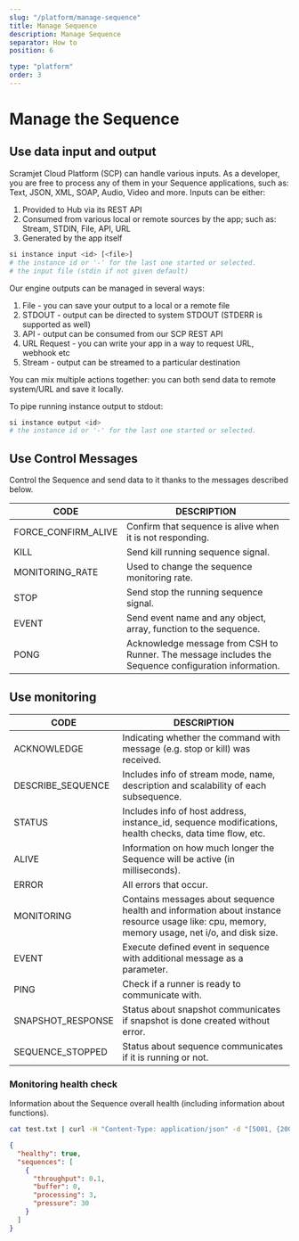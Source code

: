 ```yaml
---
slug: "/platform/manage-sequence"
title: Manage Sequence
description: Manage Sequence
separator: How to
position: 6

type: "platform"
order: 3
---
```


# Manage the Sequence

## Use data input and output

Scramjet Cloud Platform (SCP) can handle various inputs. As a developer, you are free to process any of them in your Sequence applications, such as: Text, JSON, XML, SOAP, Audio, Video and more. Inputs can be either:

1. Provided to Hub via its REST API
2. Consumed from various local or remote sources by the app; such as: Stream, STDIN, File, API, URL
3. Generated by the app itself

```bash
si instance input <id> [<file>]
# the instance id or '-' for the last one started or selected.
# the input file (stdin if not given default)

```

Our engine outputs can be managed in several ways:

1. File - you can save your output to a local or a remote file
2. STDOUT - output can be directed to system STDOUT (STDERR is supported as well)
3. API - output can be consumed from our SCP REST API
4. URL Request - you can write your app in a way to request URL, webhook etc
5. Stream - output can be streamed to a particular destination

You can mix multiple actions together: you can both send data to remote system/URL and save it locally.

To pipe running instance output to stdout:

```bash
si instance output <id>
# the instance id or '-' for the last one started or selected.
```

## Use Control Messages

Control the Sequence and send data to it thanks to the messages described below.

| CODE                | DESCRIPTION                                                                                          |
| ------------------- | ---------------------------------------------------------------------------------------------------- |
| FORCE_CONFIRM_ALIVE | Confirm that sequence is alive when it is not responding.                                            |
| KILL                | Send kill running sequence signal.                                                                   |
| MONITORING_RATE     | Used to change the sequence monitoring rate.                                                         |
| STOP                | Send stop the running sequence signal.                                                               |
| EVENT               | Send event name and any object, array, function to the sequence.                                     |
| PONG                | Acknowledge message from CSH to Runner. The message includes the Sequence configuration information. |

## Use monitoring

| CODE              | DESCRIPTION                                                                                                                                    |
| ----------------- | ---------------------------------------------------------------------------------------------------------------------------------------------- |
| ACKNOWLEDGE       | Indicating whether the command with message (e.g. stop or kill) was received.                                                                  |
| DESCRIBE_SEQUENCE | Includes info of stream mode, name, description and scalability of each subsequence.                                                           |
| STATUS            | Includes info of host address, instance_id, sequence modifications, health checks, data time flow, etc.                                        |
| ALIVE             | Information on how much longer the Sequence will be active (in milliseconds).                                                                  |
| ERROR             | All errors that occur.                                                                                                                         |
| MONITORING        | Contains messages about sequence health and information about instance resource usage like: cpu, memory, memory usage, net i/o, and disk size. |
| EVENT             | Execute defined event in sequence with additional message as a parameter.                                                                      |
| PING              | Check if a runner is ready to communicate with.                                                                                                |
| SNAPSHOT_RESPONSE | Status about snapshot communicates if snapshot is done created without error.                                                                  |
| SEQUENCE_STOPPED  | Status about sequence communicates if it is running or not.                                                                                    |

### Monitoring health check

Information about the Sequence overall health (including information about functions).

```bash
cat test.txt | curl -H "Content-Type: application/json" -d "[5001, {2000}]" http://localhost:8000/api/v1/sequence/health
```

```json
{
  "healthy": true,
  "sequences": [
    {
      "throughput": 0.1,
      "buffer": 0,
      "processing": 3,
      "pressure": 30
    }
  ]
}
```

